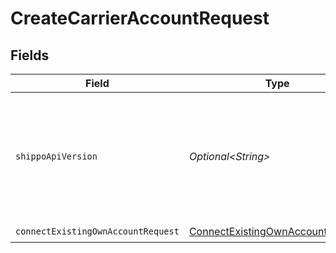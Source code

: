 # CreateCarrierAccountRequest


## Fields

| Field                                                                                                                                                              | Type                                                                                                                                                               | Required                                                                                                                                                           | Description                                                                                                                                                        | Example                                                                                                                                                            |
| ------------------------------------------------------------------------------------------------------------------------------------------------------------------ | ------------------------------------------------------------------------------------------------------------------------------------------------------------------ | ------------------------------------------------------------------------------------------------------------------------------------------------------------------ | ------------------------------------------------------------------------------------------------------------------------------------------------------------------ | ------------------------------------------------------------------------------------------------------------------------------------------------------------------ |
| `shippoApiVersion`                                                                                                                                                 | *Optional\<String>*                                                                                                                                                | :heavy_minus_sign:                                                                                                                                                 | Optional string used to pick a non-default API version to use. See our <a href="https://docs.goshippo.com/docs/api_concepts/apiversioning/">API version</a> guide. | 2018-02-08                                                                                                                                                         |
| `connectExistingOwnAccountRequest`                                                                                                                                 | [ConnectExistingOwnAccountRequest](../../models/components/ConnectExistingOwnAccountRequest.md)                                                                    | :heavy_check_mark:                                                                                                                                                 | Examples.                                                                                                                                                          |                                                                                                                                                                    |